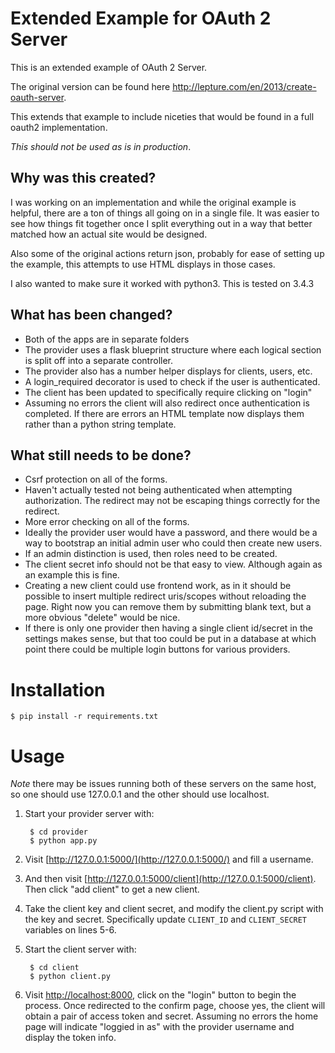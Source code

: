 # Extended Example for OAuth 2 Server

This is an extended example of OAuth 2 Server.

The original version can be found here
<http://lepture.com/en/2013/create-oauth-server>.

This extends that example to include niceties that would be found in a full
oauth2 implementation.

*This should not be used as is in production*.

## Why was this created?

I was working on an implementation and while the original example is helpful,
there are a ton of things all going on in a single file. It was easier to see
how things fit together once I split everything out in a way that better
matched how an actual site would be designed.

Also some of the original actions return json, probably for ease of setting
up the example, this attempts to use HTML displays in those cases.

I also wanted to make sure it worked with python3. This is tested on 3.4.3

## What has been changed?

- Both of the apps are in separate folders
- The provider uses a flask blueprint structure where each logical section is
  split off into a separate controller.
- The provider also has a number helper displays for clients, users, etc.
- A login\_required decorator is used to check if the user is authenticated.
- The client has been updated to specifically require clicking on "login"
- Assuming no errors the client will also redirect once authentication is
  completed. If there are errors an HTML template now displays them rather
  than a python string template.

## What still needs to be done?

- Csrf protection on all of the forms.
- Haven't actually tested not being authenticated when attempting
  authorization. The redirect may not be escaping things correctly for the
  redirect.
- More error checking on all of the forms.
- Ideally the provider user would have a password, and there would be a way
  to bootstrap an initial admin user who could then create new users.
- If an admin distinction is used, then roles need to be created.
- The client secret info should not be that easy to view. Although again as
  an example this is fine.
- Creating a new client could use frontend work, as in it should be possible
  to insert multiple redirect uris/scopes without reloading the page. Right
  now you can remove them by submitting blank text, but a more obvious
  "delete" would be nice.
- If there is only one provider then having a single client id/secret in the
  settings makes sense, but that too could be put in a database at which point
  there could be multiple login buttons for various providers.

# Installation

    $ pip install -r requirements.txt

# Usage

*Note* there may be issues running both of these servers on the same host, so
one should use 127.0.0.1 and the other should use localhost.

1. Start your provider server with:

        $ cd provider
        $ python app.py

2. Visit [http://127.0.0.1:5000/](http://127.0.0.1:5000/) and fill a username.

3. And then visit [http://127.0.0.1:5000/client](http://127.0.0.1:5000/client).
   Then click "add client" to get a new client.

4. Take the client key and client secret, and modify the client.py script
   with the key and secret. Specifically update `CLIENT_ID` and `CLIENT_SECRET`
   variables on lines 5-6.

5. Start the client server with:

        $ cd client
        $ python client.py


6. Visit [http://localhost:8000](http://localhost:8000), click on the "login"
   button to begin the process. Once redirected to the confirm page, choose yes,
   the client will obtain a pair of access token and secret. Assuming no errors
   the home page will indicate "loggied in as" with the provider username and
   display the token info.
